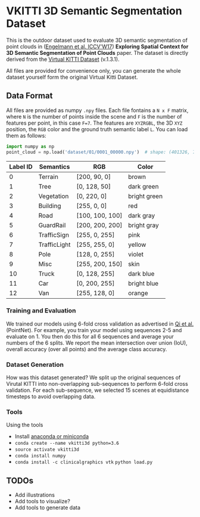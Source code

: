 # VKITTI 3D Semantic Segmentation Dataset

This is the outdoor dataset used to evaluate 3D semantic segmentation of point clouds in ([Engelmann et al. ICCV'W17](https://www.vision.rwth-aachen.de/page/3dsemseg)) **Exploring Spatial Context for 3D Semantic Segmentation of Point Clouds** paper.
The dataset is directly derived from the [Virtual KITTI Dataset](http://www.europe.naverlabs.com/Research/Computer-Vision/Proxy-Virtual-Worlds) (v.1.3.1).

All files are provided for convenience only, you can generate the whole dataset yourself form the original Virtual Kitti Dataset.

## Data Format
All files are provided as numpy ```.npy``` files.
Each file fontains a ```N x F``` matrix, where ```N``` is the number of points inside the scene and ```F``` is the number of features per point, in this case ```F=7```.
The features are ```XYZRGBL```, the 3D ```XYZ``` position, the ```RGB``` color and the ground truth semantic label ```L```. 
You can load them as follows:
```python
import numpy as np
point_cloud = np.load('dataset/01/0001_00000.npy')  # shape: (401326, 7)
```

| Label ID | Semantics | RGB             | Color       |
|----------|-----------|-----------------|-------------|
| 0  | Terrain         | [200, 90, 0]    | brown       |
| 1  | Tree            | [0, 128, 50]    | dark green  |
| 2  | Vegetation      | [0, 220, 0]     | bright green|
| 3  | Building        | [255, 0, 0]     | red         |
| 4  | Road            | [100, 100, 100] | dark gray   |
| 5  | GuardRail       | [200, 200, 200] | bright gray |
| 6  | TrafficSign     | [255, 0, 255]   | pink        |
| 7  | TrafficLight    | [255, 255, 0]   | yellow      |
| 8  | Pole            | [128, 0, 255]   | violet      |
| 9  | Misc            | [255, 200, 150] | skin        |
| 10 | Truck           | [0, 128, 255]   | dark blue   |
| 11 | Car             | [0, 200, 255]   | bright blue |
| 12 | Van             | [255, 128, 0]   | orange      |

### Training and Evaluation
We trained our models using 6-fold cross validation as advertised in [Qi et al.](https://arxiv.org/pdf/1612.00593.pdf) (PointNet). For example, you train your model using sequences 2-5 and evaluate on 1. You then do this for all 6 sequences and average your numbers of the 6 splits.
We report the mean intersection over union (IoU), overall accuracy (over all points) and the average class accuracy.

### Dataset Generation
How was this dataset generated?
We split up the original sequences of Virutal KITTI into non-overlapping sub-sequences to perform 6-fold cross validation.
For each sub-sequence, we selected 15 scenes at equidistance timesteps to avoid overlapping data.

### Tools
Using the tools
* Install [anaconda or miniconda](https://conda.io/docs/user-guide/install/index.html)
* ```conda create --name vkitti3d python=3.6```
* ```source activate vkitti3d```
* ```conda install numpy```
* ```conda install -c clinicalgraphics vtk```
```python load.py```


## TODOs
* Add illustrations
* Add tools to visualize?
* Add tools to generate data
